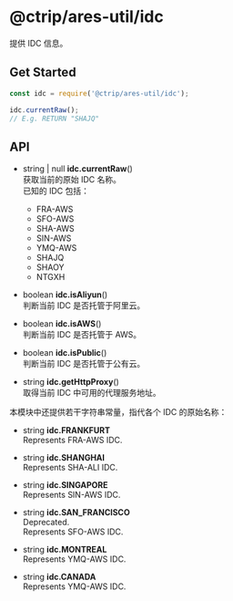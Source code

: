 #	@ctrip/ares-util/idc

提供 IDC 信息。

##	Get Started

```javascript
const idc = require('@ctrip/ares-util/idc');

idc.currentRaw();
// E.g. RETURN "SHAJQ"
```

##	API

*	string | null __idc.currentRaw__()  
	获取当前的原始 IDC 名称。  
	已知的 IDC 包括：
	*	FRA-AWS
	*	SFO-AWS
	*	SHA-AWS
	*	SIN-AWS
	* 	YMQ-AWS
	*	SHAJQ
	*	SHAOY
	*	NTGXH

*	boolean __idc.isAliyun__()  
	判断当前 IDC 是否托管于阿里云。
	
*	boolean __idc.isAWS__()  
	判断当前 IDC 是否托管于 AWS。

*	boolean __idc.isPublic__()  
	判断当前 IDC 是否托管于公有云。

*	string __idc.getHttpProxy__()  
	取得当前 IDC 中可用的代理服务地址。

本模块中还提供若干字符串常量，指代各个 IDC 的原始名称：
*	string __idc.FRANKFURT__  
	Represents FRA-AWS IDC.

*	string __idc.SHANGHAI__  
	Represents SHA-ALI IDC.

*	string __idc.SINGAPORE__  
	Represents SIN-AWS IDC.

*	string __idc.SAN_FRANCISCO__  
	Deprecated.  
	Represents SFO-AWS IDC.  
	
*	string __idc.MONTREAL__  
	Represents YMQ-AWS IDC.  

*	string __idc.CANADA__  
	Represents YMQ-AWS IDC.  